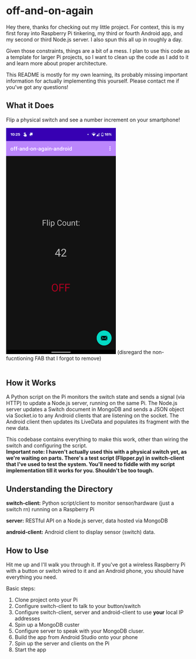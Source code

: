 # off-and-on-again


Hey there, thanks for checking out my little project. For context, this is my first
foray into Raspberry Pi tinkering, my third or fourth Android app, and my second or
third Node.js server. I also spun this all up in roughly a day.

Given those constraints, things are a bit of a mess. I plan to use this code
as a template for larger Pi projects, so I want to clean up the code as I add to it
and learn more about proper architecture.

This README is mostly for my own learning, its probably missing important information
for actually implementing this yourself. Please contact me if you've got any questions!

## What it Does

Flip a physical switch and see a number increment on your smartphone!

<img src="Screenshot_20210302-102515.png" alt="Screenshot of off-and-on-again App" width="300"/>
(disregard the non-fucntioning FAB that I forgot to remove) <br />
<br />

## How it Works

A Python script on the Pi monitors the switch state and sends a signal (via HTTP)
to update a Node.js server, running on the same Pi. The Node.js server
updates a Switch document in MongoDB and sends a JSON object via Socket.io to any
Android clients that are listening on the socket. The Android client then updates
its LiveData and populates its fragment with the new data.

This codebase contains everything to make this work, other than wiring the switch and
configuring the script. <br />
**Important note: I haven't actually used this with a physical switch yet, as we're waiting
on parts. There's a test script (Flipper.py) in switch-client that I've used to test the 
system. You'll need to fiddle with my script implementation till it works for you. Shouldn't 
be too tough.**

## Understanding the Directory
**switch-client:** Python script/client to monitor sensor/hardware (just a switch rn) running on a Raspberry Pi

**server:** RESTful API on a Node.js server, data hosted via MongoDB

**android-client:** Android client to display sensor (switch) data.

## How to Use

Hit me up and I'll walk you through it. If you've got a wireless Raspberry Pi with a button
or switch wired to it and an Android phone, you should have everything you need.

Basic steps:
1. Clone project onto your Pi
2. Configure switch-client to talk to your button/switch
3. Configure switch-client, server and android-client to use **your** local IP addresses
4. Spin up a MongoDB custer
5. Configure server to speak with your MongoDB cluser.
6. Build the app from Android Studio onto your phone
7. Spin up the server and clients on the Pi
8. Start the app

